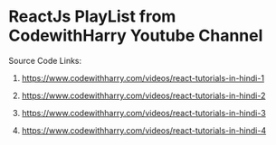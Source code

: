# ReactJs PlayList from CodewithHarry Youtube Channel

Source Code Links: 

1. https://www.codewithharry.com/videos/react-tutorials-in-hindi-1

2. https://www.codewithharry.com/videos/react-tutorials-in-hindi-2

3. https://www.codewithharry.com/videos/react-tutorials-in-hindi-3

4. https://www.codewithharry.com/videos/react-tutorials-in-hindi-4


